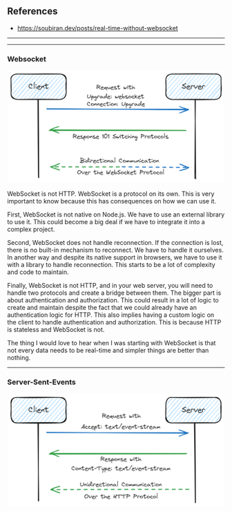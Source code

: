 ## References
- https://soubiran.dev/posts/real-time-without-websocket

---
---

### Websocket
![](websocket1.png)

WebSocket is not HTTP. WebSocket is a protocol on its own. This is very important to know because this has consequences on how we can use it.


First, WebSocket is not native on Node.js. We have to use an external library to use it. This could become a big deal if we have to integrate it into a complex project.

Second, WebSocket does not handle reconnection. If the connection is lost, there is no built-in mechanism to reconnect. We have to handle it ourselves. In another way and despite its native support in browsers, we have to use it with a library to handle reconnection. This starts to be a lot of complexity and code to maintain.

Finally, WebSocket is not HTTP, and in your web server, you will need to handle two protocols and create a bridge between them. The bigger part is about authentication and authorization. This could result in a lot of logic to create and maintain despite the fact that we could already have an authentication logic for HTTP. This also implies having a custom logic on the client to handle authentication and authorization. This is because HTTP is stateless and WebSocket is not.

The thing I would love to hear when I was starting with WebSocket is that not every data needs to be real-time and simpler things are better than nothing.


---

### Server-Sent-Events
![](sse.png)
